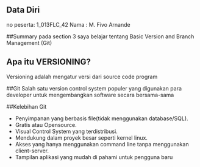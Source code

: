 ## Data Diri
no peserta: 1_013FLC_42
Nama : M. Fivo Arnande

##Summary
pada section 3 saya belajar tentang Basic Version and Branch Management (Git)

## Apa itu VERSIONING?
Versioning adalah mengatur versi dari source code program

##Git
Salah satu version control system populer yang digunakan para developer untuk mengembangkan software secara bersama-sama

##Kelebihan Git
- Penyimpanan yang berbasis file(tidak menggunakan database/SQL).
- Gratis atau Opensource.
- Visual Control System yang terdistribusi.
- Mendukung dalam proyek besar seperti kernel linux.
- Akses yang hanya menggunakan command line tanpa menggunakan client-server.
- Tampilan aplikasi yang mudah di pahami untuk pengguna baru